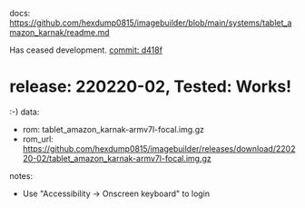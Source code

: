 docs: https://github.com/hexdump0815/imagebuilder/blob/main/systems/tablet_amazon_karnak/readme.md

Has ceased development. [commit: d418f](https://github.com/hexdump0815/imagebuilder/commit/d418f6befa12940dfebc719b12de69efd2ee88f7)

# release: 220220-02, Tested: Works!
:-)
data:
- rom: tablet_amazon_karnak-armv7l-focal.img.gz
- rom_url: https://github.com/hexdump0815/imagebuilder/releases/download/220220-02/tablet_amazon_karnak-armv7l-focal.img.gz

notes:
- Use "Accessibility -> Onscreen keyboard" to login
